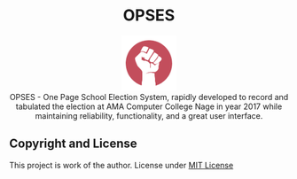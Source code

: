<h1 align="center">OPSES</h1>
<p align="center">
    <img src="logo.png" height="100px">
    <br/>
    OPSES - One Page School Election System, rapidly developed to record and tabulated the election at AMA Computer College Nage in year 2017 while maintaining reliability, functionality, and a great user interface.
</p>


## Copyright and License
This project is work of the author. License under [MIT License](LICENSE.md)